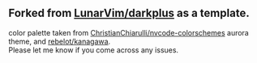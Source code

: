 ## Forked from [LunarVim/darkplus](https://github.com/LunarVim/darkplus.nvim) as a template.
color palette taken from [ChristianChiarulli/nvcode-colorschemes](https://github.com/ChristianChiarulli/nvcode-color-schemes.vim) aurora theme,
and [rebelot/kanagawa](https://github.com/rebelot/kanagawa.nvim).  
Please let me know if you come across any issues.
